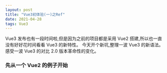 ```yaml
---
layout: post
title: "Vue3初体验(一)之Ref"
date: 2021-04-28
tags: Vue3
---
```


Vue3 发布也有一段时间啦,但是因为之前的项目都是采用 Vue2 搭建,所以也一直没有好好花时间看看 Vue3 的新特性。
今天开个新坑,整理一波 Vue3 的新语法。感受一波 Vue3 的对比 2.0 版本革命性的变化。

### 先从一个 Vue2 的例子开始
